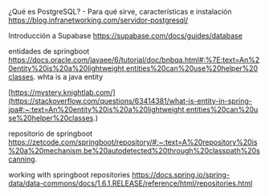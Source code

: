 ¿Qué es PostgreSQL? - Para qué sirve, características e instalación
https://blog.infranetworking.com/servidor-postgresql/

Introducción a Supabase
https://supabase.com/docs/guides/database



entidades de springboot
https://docs.oracle.com/javaee/6/tutorial/doc/bnbqa.html#:%7E:text=An%20entity%20is%20a%20lightweight,entities%20can%20use%20helper%20classes.
whta is a java entity

[https://mystery.knightlab.com/](https://stackoverflow.com/questions/63414381/what-is-entity-in-spring-jpa#:~:text=An%20entity%20is%20a%20lightweight,entities%20can%20use%20helper%20classes.)

repositorio de springboot
https://zetcode.com/springboot/repository/#:~:text=A%20repository%20is%20a%20mechanism,be%20autodetected%20through%20classpath%20scanning.

working with springboot repositories
https://docs.spring.io/spring-data/data-commons/docs/1.6.1.RELEASE/reference/html/repositories.html
